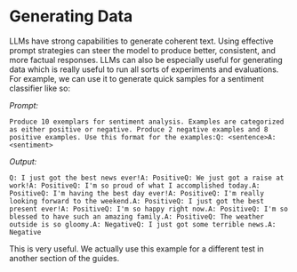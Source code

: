 # Generating Data

LLMs have strong capabilities to generate coherent text. Using effective prompt strategies can steer the model to produce better, consistent, and more factual responses. LLMs can also be especially useful for generating data which is really useful to run all sorts of experiments and evaluations. For example, we can use it to generate quick samples for a sentiment classifier like so:

*Prompt:*

```
Produce 10 exemplars for sentiment analysis. Examples are categorized as either positive or negative. Produce 2 negative examples and 8 positive examples. Use this format for the examples:Q: <sentence>A: <sentiment>
```



*Output:*

```
Q: I just got the best news ever!A: PositiveQ: We just got a raise at work!A: PositiveQ: I'm so proud of what I accomplished today.A: PositiveQ: I'm having the best day ever!A: PositiveQ: I'm really looking forward to the weekend.A: PositiveQ: I just got the best present ever!A: PositiveQ: I'm so happy right now.A: PositiveQ: I'm so blessed to have such an amazing family.A: PositiveQ: The weather outside is so gloomy.A: NegativeQ: I just got some terrible news.A: Negative
```



This is very useful. We actually use this example for a different test in another section of the guides.